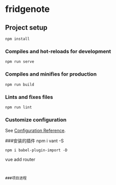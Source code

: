 # fridgenote

## Project setup
```
npm install
```

### Compiles and hot-reloads for development
```
npm run serve
```

### Compiles and minifies for production
```
npm run build
```

### Lints and fixes files
```
npm run lint
```

### Customize configuration
See [Configuration Reference](https://cli.vuejs.org/config/).


###安装的插件
npm i vant -S
```
npm i babel-plugin-import -D
```
vue add router
```


###项目进程
